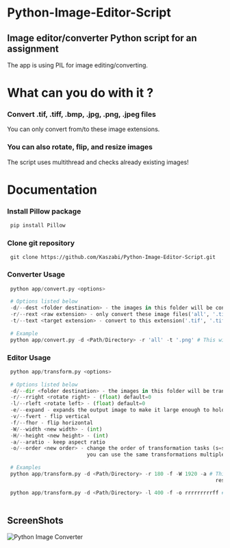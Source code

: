 # Python-Image-Editor-Script

## Image editor/converter Python script for an assignment
The app is using PIL for image editing/converting. 

# What can you do with it ?
### Convert .tif, .tiff, .bmp, .jpg, .png, .jpeg files
You can only convert from/to these image extensions.

### You can also rotate, flip, and resize images
The script uses multithread and checks already existing images!

# Documentation

### Install Pillow package
```python
 pip install Pillow
```

### Clone git repository
```
 git clone https://github.com/Kaszabi/Python-Image-Editor-Script.git
``` 
### Converter Usage
```python
 python app/convert.py <options>
 
 # Options listed below
 -d/--dest <folder destination> - the images in this folder will be converted and placed in the folder ./converted
 -r/--rext <raw extension> - only convert these image files('all', '.tif', '.tiff', '.bmp', '.jpg', '.png', '.jpeg')
 -t/--text <target extension> - convert to this extension('.tif', '.tiff', '.bmp', '.jpg', '.png', '.jpeg')
 
 # Example
 python app/convert.py -d <Path/Directory> -r 'all' -t '.png' # This will convert all image files to .png 
```
### Editor Usage
```python
 python app/transform.py <options>
 
 # Options listed below
 -d/--dir <folder destination> - the images in this folder will be transformed and placed in the folder ./transformed
 -r/--rright <rotate right> - (float) default=0
 -l/--rleft <rotate left> - (float) default=0
 -e/--expand - expands the output image to make it large enough to hold the entire rotated image
 -v/--fvert - flip vertical
 -f/--fhor - flip horizontal
 -W/--width <new width> - (int)
 -H/--height <new height> - (int) 
 -a/--aratio - keep aspect ratio 
 -o/--order <new order> - change the order of transformation tasks (s=size, f=flip, r=rotate) default='sfr'
                          you can use the same transformations multiple times too, the script will do those tasks multiple times
 
 # Examples
 python app/transform.py -d <Path/Directory> -r 180 -f -W 1920 -a # This will rotate the images by 180 degrees to the right, then flips them horizontally, and then
                                                                    resizing them to the width 1920px while keeping all images own aspect ratio

 python app/transform.py -d <Path/Directory> -l 400 -f -o rrrrrrrrrff # This will rotate the images 9 times to the left by 40 degrees and then flips them horizontally
                                                                        2 times
```
## ScreenShots
<img src='sample.png' alt='Python Image Converter'>
